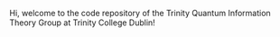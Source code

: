 Hi, welcome to the code repository of the Trinity Quantum Information Theory Group at Trinity College Dublin!
